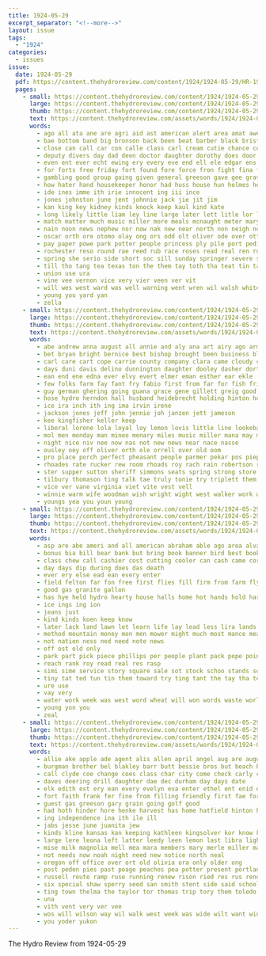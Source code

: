 ```yaml
---
title: 1924-05-29
excerpt_separator: "<!--more-->"
layout: issue
tags:
  - "1924"
categories:
  - issues
issue:
  date: 1924-05-29
  pdf: https://content.thehydroreview.com/content/1924/1924-05-29/HR-1924-05-29.pdf
  pages:
    - small: https://content.thehydroreview.com/content/1924/1924-05-29/small/HR-1924-05-29-01.jpg
      large: https://content.thehydroreview.com/content/1924/1924-05-29/large/HR-1924-05-29-01.jpg
      thumb: https://content.thehydroreview.com/content/1924/1924-05-29/thumbnails/HR-1924-05-29-01.jpg
      text: https://content.thehydroreview.com/assets/words/1924/1924-05-29/HR-1924-05-29-01.txt
      words:
        - ago all ata ane are agri aid ast american alert area amat awe army ari and aud angel ava
        - bae bottom band big bronson back been beat barber black bristow blaze baptist basket bros bandy business but bills better bob burns bee bride boys brings body bridgeport bet bue bring battle barbara bega blood brief
        - close can call car con calle class carl cream cutie chance come care case comes cor cosden church camps corner claude city college charley cake course colebank cata cave county campbell
        - deputy divers day dad deen doctor daughter dorothy does door dinner deme during davi dure
        - even ent ever echt ewing ery every eve end ell ele edgar ens ello
        - for forts free friday fort found fore force fron fight fina fame fall fresh faith friends farm fitzsimmons from fell fenty felt fallin famous first fink fire fund
        - gambling good group going given general greeson gave gee graves gar grant getter
        - how hater hand housekeeper honor had huss house hun holmes her held hill hai home health half him heart hall hydro hicks has hick heir hart
        - ide ines imme ith irie innocent ing iii ince
        - jones johnston june jent johnnie jack jie jit jim
        - kan king key kidney kinds knock keep kaul kind kate
        - long likely little liam ley line large later lett litle lor lin law last light lear lie laws left
        - match matter much music miller more meals mcnaught meter mary mayo man mariage may monday morgan maia mora mer merry minera march men mexico miles most mccormick made many miss mahoney
        - nain noon news nephew nor now nak new near north non neigh not notice names night
        - oscar orth ore otomo olay ong ors odd olt oliver ode over ott orders ort
        - pay paper powe park potter people princess ply pile port pedigo pull plant part postal place president pink plan pat points power philip pages past private powel peo powell
        - rochester reso round rae reed rub race roses read real ren run rat rough rippley raid ralph roy reno rea
        - spring she serio side short soc sill sunday springer severe shawnee seuss schools shine sat storm sherbet saturday sale six second start state sha sayre saw sports stands south stolen sampson such show see seas shown small sae states save stave shorty surprise san shay street stand story speed snow sham showers stock son stroke sheriff sen sed stills seen scott still
        - till tho tang tea texas ton the them tay toth tha teat tin talk thai tor tote tran tiong take teen tour tees tee too town tae trip temple tye thing
        - union use ura
        - vine vee vernon vice very vier veen ver vit
        - will wes west ward was well warning went wren wil walsh white way week while wee water word walker worth with work wide
        - young you yard yan
        - zella
    - small: https://content.thehydroreview.com/content/1924/1924-05-29/small/HR-1924-05-29-02.jpg
      large: https://content.thehydroreview.com/content/1924/1924-05-29/large/HR-1924-05-29-02.jpg
      thumb: https://content.thehydroreview.com/content/1924/1924-05-29/thumbnails/HR-1924-05-29-02.jpg
      text: https://content.thehydroreview.com/assets/words/1924/1924-05-29/HR-1924-05-29-02.txt
      words:
        - abe andrew anna august all annie and aly ana art airy ago arm ale anda adam aud agent are alice alexander applen
        - bet bryan bright bernice best bishop brought been business blanchard bloom butler bob blagg brother bostick bride bouse beek ber braly bea band but bro burkhalter bud born boschert bar brigham black body boys
        - carl care cart cope carrie county company clara came cloudy cream check car claud cushing cool corn cael clowdis can cedar clerk come charley cardo call carnegie caddo che cake cough choice culling caller crawford cox carver chi
        - days duni davis delino dunnington daughter dooley dasher dorthea dude das doing denham davenport done doole dad danger doctor down davidson ditmore day dou
        - ean end ene edna ever elvy evert elmer eman esther ear ekle
        - few folks farm fay fant fry fabio first from far for fish friday fed fine
        - guy german ghering going guana grace gene gillett greig good guest given gest ghost geese gar gave getting garrison
        - hose hydro herndon hall husband heidebrecht holding hinton hom half happy her hal hugh hatfield horr hope house hile holter hail handsome hastings hale henry home high had handy hart hint haskell
        - ice ira inch ith ing ima irvin irene
        - jackson jones jeff john jennie joh janzen jett jameson
        - kee kingfisher keller keep
        - liberal lorene lola loyal loy lemon lovis little line lookeba look large luey late less lucile law lawter leonard lillie loss libel lee left like let lucy leola last
        - mol men monday man mineo menary miles music miller mana may mcnary miss morn moore more morning mince massey mound measles mill market maud mis maude murray mckee many mackey
        - night nice niv nee now nas not new news near nace nasse
        - ousley oey off oliver orth ole orrell over old oom
        - pro place porch perfect pheasant people parmer pekar pos pieper present pane pulling parke pat per paker paper pot pry pennington pitzer pauls price president pore peebles petty
        - rhoades rate rucker rew room rhoads roy rach rain robertson russell ruzicka race robert ready ralph ruth real
        - ster supper sutton sheriff simmons seats spring strong store sund special such spain sasa see sain siva sylvester spore still sunda say sun seen sory stent stay sample school storm subject saturday small san she string siege south soon sick story sible son sunday summer surprise sata sam samples sin severe
        - tilbury thomason ting talk tae truly tonie try triplett them tom tam tek trip tison town trey till tease than ten tutt tor tong thu taylor the ton tha tittle trail
        - vice ver vane virginia viet vite vest vell
        - winnie warm wife woodman wish wright wight west walker work wit weatherford wyatt woodruff week while well wile works with wann was wisel went wakefield wheat will waters working williams
        - youngs yea you youn young
    - small: https://content.thehydroreview.com/content/1924/1924-05-29/small/HR-1924-05-29-03.jpg
      large: https://content.thehydroreview.com/content/1924/1924-05-29/large/HR-1924-05-29-03.jpg
      thumb: https://content.thehydroreview.com/content/1924/1924-05-29/thumbnails/HR-1924-05-29-03.jpg
      text: https://content.thehydroreview.com/assets/words/1924/1924-05-29/HR-1924-05-29-03.txt
      words:
        - asp are abe ameri and all american abraham able ago area alva aly
        - bonus bia bill bear bank but bring book banner bird best books busi bros been britton began bette bills briar banks bout
        - class chew call cashier cost cutting cooler can cash came corn come city custer chain comes collar cream constant cove
        - day days dip during does das death
        - ever ery else ead ean every enter
        - field felton far fon free first flies fill firm from farm fly for found french
        - good gas granite gallon
        - has hye held hydro hearty house halls home hot hands hold hardware hah hand hearn hope how
        - ice ings ing ion
        - jeans just
        - kind kinds koen keep know
        - later lack land lawn let learn life lay lead less lira lands little line low left leader liberal look
        - method mountain money mon men mower might much most mance meal means miles magie miss magazine more min marland matter may mail man
        - not nation ness ned need note news
        - off ost old only
        - park part pick piece phillips per people plant pack pope point pipe president pai parsons pay pride paper past
        - reach rank roy read real res rasp
        - simi sime service story square sale sot stock schoo stands sol states short state study station sheer stress subject sie search stove ship school she summer standard
        - tiny tat ted tun tin them toward try ting tant the tay tha tention thing tota thousand ture taylor than
        - ure use
        - vay very
        - water work week was west word wheat will won words waste world wise with wisdom weather well wood winter while
        - young yon you
        - zeal
    - small: https://content.thehydroreview.com/content/1924/1924-05-29/small/HR-1924-05-29-04.jpg
      large: https://content.thehydroreview.com/content/1924/1924-05-29/large/HR-1924-05-29-04.jpg
      thumb: https://content.thehydroreview.com/content/1924/1924-05-29/thumbnails/HR-1924-05-29-04.jpg
      text: https://content.thehydroreview.com/assets/words/1924/1924-05-29/HR-1924-05-29-04.txt
      words:
        - allie ake apple ade agent alis allen april angel aug are august and all anna aga
        - burgman brother bel blakley barr butt bessie bros but beach boy bare best business binder bunge bixler bank books been baptist butler
        - call clyde coe change coes class char city come check carly cok close care cada church clock company che collis cowl carry can creagh courts colonel cot cools came cry college
        - daves deering drill daughter dae dec durham day days date
        - elk edith est ery ean every evelyn eva enter ethel ent enid esa
        - fort faith frank fer fine from filling friendly first fae for fisk fern foot friends few foote farm franks
        - guest gas greeson gary grain going golf good
        - had hoth hinder hore henke harvest has home hatfield hinton holding hardware halls hail hydro him her hon hume hardy high halo hand house
        - ing independence ina ith ile ill
        - jabs jesse june juanita jew
        - kinds kline kansas kan keeping kathleen kingsolver kor know kind
        - large lere leona left latter leedy leen lemon last libra light los letter lat links
        - mise milk magnolia mell mea mara members mary merle miller margaret mon monday morgan mies miles more must miss mae mowe
        - not needs now noah night need new notice north neal
        - oregon off office over ort old olivia ora only older ong
        - post peden pies past poage peaches pea potter present portland pos paul parks per pack pork price por
        - russell route ramp ruse running renew rison ried res rus reno rowan riddle rube roy rain
        - six special shaw sperry seed san smith stent side said schools school stockton sale salary sunday see seah station summer sunda sister song store sol service sed state such step seeds strong stock stamp star saturday she sell street senden sot sil sales season sewing
        - ting town thelma the taylor tor thomas trip tory them toledo taken tracy take tar teach then treas tra
        - una
        - vith vent very ver vee
        - wos will wilson way wil walk west week was wide wilt want win work write weatherford while with
        - you yoder yukon
---
```


The Hydro Review from 1924-05-29

<!--more-->

